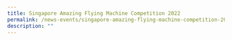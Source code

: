 ```yaml
---
title: Singapore Amazing Flying Machine Competition 2022
permalink: /news-events/singapore-amazing-flying-machine-competition-2022/
description: ""
---
```

